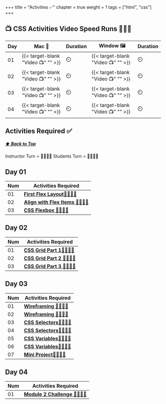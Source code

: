 +++
title = "Activities ✅"
chapter = true
weight = 1
tags = ["html", "css"] 
+++

## 📺 CSS Activities Video Speed Runs 🏃‍♀️🏃
| Day | Mac 🍎 | Duration    | Window 🖼️ | Duration |
| ------  | ------ | ----------- |---------  | --------- |
| 01  | {{< target-blank "Video 📺" "" >}}  |   ⏲️ |  {{< target-blank "Video 📺" "" >}}  |  ⏲️ |
| 02 | {{< target-blank "Video 📺" "" >}}  |    ⏲️ |  {{< target-blank "Video 📺" "" >}}  |   ⏲️ |
| 03 | {{< target-blank "Video 📺" "" >}}  |   ⏲️ |  {{< target-blank "Video 📺" "" >}}  |  ⏲️ |
| 04 | {{< target-blank "Video 📺" "" >}}  |   ⏲️ |  {{< target-blank "Video 📺" "" >}}  |  ⏲️ |

## Activities Required ✅
#####  [ ⬆️ Back to Top](#html-css-git-activities-video-speed-runs)
Instructor Turn = 👩‍🏫🧑‍🏫
Students Turn = 👩‍🎓👨‍🎓


## Day 01
| Num | Activities Required                                          |
| --- | ------------------------------------------------------------ | 
| 01  | **[First Flex Layout👩‍🎓👨‍🎓](./day-01/01-first-flex-layout)**   |
| 02  | **[Align with Flex Items 👩‍🎓👨‍🎓](./day-01/02-align-with-flex-items)**               |
| 03  | **[CSS Flexbox 👩‍🎓👨‍🎓](./day-01/03-css-flexbox)**           |


## Day 02
| Num | Activities Required                                          |
| --- | ------------------------------------------------------------ | 
| 01  | **[CSS Grid Part 1👩‍🎓👨‍🎓](./day-02/01-css-grid-part-1)**   |        
| 02  | **[CSS Grid Part 2 👩‍🎓👨‍🎓 ](./day-02/02-css-grid-part-2)**  |
| 03  | **[CSS Grid Part 3 👩‍🎓👨‍🎓](./day-02/03-css-grid-part-3)**  |
                  

## Day 03
| Num | Activities Required                                          |
| --- | ------------------------------------------------------------ | 
| 01  | **[Wireframing  👩‍🏫🧑‍🏫](./day-03/01-wireframing)**   |
| 02  | **[Wireframing 👩‍🎓👨‍🎓](./day-03/02-wireframing)**   |
| 03  | **[CSS Selectors👩‍🏫🧑‍🏫](./day-03/02-css-selectors)**               |
| 04  | **[CSS Selectors👩‍🎓👨‍🎓](./day-03/04-css-selectors)**           |
| 05  | **[CSS Variables👩‍🏫🧑‍🏫](./day-03/05-css-variables)**     |
| 06  | **[CSS Variables👩‍🎓👨‍🎓](./day-03/06-css-variables)**                     |
| 07  | **[Mini Project👩‍🎓👨‍🎓](./day-03/07-mini-project)**         |



## Day 04 
| Num | Activities Required                                          |
| --- | ------------------------------------------------------------ | 
| 01  | **[Module 2 Challenge 👩‍🎓👨‍🎓](./day-04/challenge)**   |


